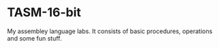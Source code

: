 # TASM-16-bit
My assembley language labs.
It consists of basic procedures, operations and some fun stuff.
